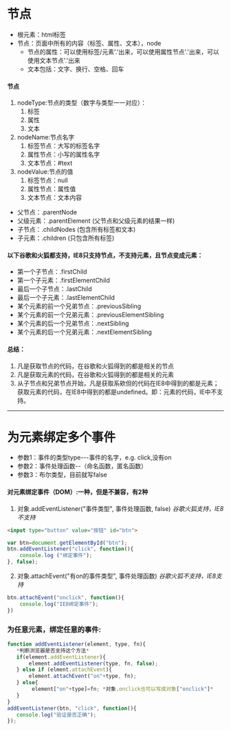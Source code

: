 
# 节点
- 根元素：html标签   
- 节点：页面中所有的内容（标签、属性、文本），node
  - 节点的属性：可以使用标签/元素'.'出来，可以使用属性节点'.'出来，可以使用文本节点'.'出来
  - 文本包括：文字、换行、空格、回车
#### 节点
1.  nodeType:节点的类型（数字与类型一一对应）：   
    1. 标签
    2. 属性
    3. 文本
2. nodeName:节点名字   
    1. 标签节点：大写的标签名字
    2. 属性节点：小写的属性名字
    3. 文本节点：#text
3. nodeValue:节点的值
    1. 标签节点：null
    2. 属性节点：属性值
    3. 文本节点：文本内容   

- 父节点：.parentNode   
- 父级元素：.parentElement (父节点和父级元素的结果一样) 
- 子节点：.childNodes (包含所有标签和文本)   
- 子元素：.children (只包含所有标签) 

#### 以下谷歌和火狐都支持，IE8只支持节点，不支持元素，且节点变成元素：

- 第一个子节点：.firstChild   
- 第一个子元素：.firstElementChild   
- 最后一个子节点：.lastChild   
- 最后一个子元素：.lastElementChild   
- 某个元素的前一个兄弟节点：.previousSibling   
- 某个元素的前一个兄弟元素：.previousElementSibling   
- 某个元素的后一个兄弟节点：.nextSibling   
- 某个元素的后一个兄弟元素：.nextElementSibling

#### 总结：
1. 凡是获取节点的代码，在谷歌和火狐得到的都是相关的节点
2. 凡是获取元素的代码，在谷歌和火狐得到的都是相关的元素
3. 从子节点和兄弟节点开始，凡是获取系欸但的代码在IE8中得到的都是元素；获取元素的代码，在IE8中得到的都是undefined。即：元素的代码，IE中不支持。


---
# 为元素绑定多个事件
- 参数1：事件的类型type---事件的名字，e.g. click,没有on   
- 参数2：事件处理函数--（命名函数，匿名函数）   
- 参数3：布尔类型，目前就写false
       
#### 对元素绑定事件（DOM）:一种，但是不兼容，有2种
1. 对象.addEventListener("事件类型", 事件处理函数, false)  *谷歌火狐支持，IE8不支持*
 ~~~html
<input type="button" value="按钮" id="btn">
~~~
~~~js
var btn=document.getElementById("btn");
btn.addEventListener("click", function(){
    console.log ("绑定事件");
}, false);
 ~~~
 2. 对象.attachEvent("有on的事件类型", 事件处理函数) *谷歌火狐不支持，IE8支持*
~~~js
btn.attachEvent("onclick", function(){
    console.log("IE8绑定事件");
})
~~~
 ### 为任意元素，绑定任意的事件:    
 ~~~js
function addEventListener(element, type, fn){
    *判断浏览器是否支持这个方法*   
    if(element.addEventListener){
        element.addEventListener(type, fn, false);
    } else if (elment.attachEvent){
        element.attachEvent("on"+type, fn);
    } else{
         element["on"+type]=fn; *对象.onclick也可以写成对象["onclick"]*
    }
}
addEventListener(btn, "click", function(){
    console.log("验证是否正确");
});
 ~~~